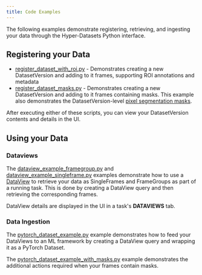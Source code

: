 ```yaml
---
title: Code Examples
---
```


The following examples demonstrate registering, retrieving, and ingesting your data through the Hyper-Datasets Python 
interface. 

## Registering your Data
* [register_dataset_with_roi.py](https://github.com/allegroai/clearml/blob/master/examples/hyperdatasets/data-registration/register_dataset_with_roi.py) - Demonstrates 
creating a new DatasetVersion and adding to it frames, supporting ROI annotations and metadata
* [register_dataset_masks.py](https://github.com/allegroai/clearml/blob/master/examples/hyperdatasets/data-registration/register_dataset_masks.py) - Demonstrates 
creating a new DatasetVersion and adding to it frames containing masks. This example also demonstrates the 
DatasetVersion-level [pixel segmentation masks](masks.md#pixel-segmentation-masks).

After executing either of these scripts, you can view your DatasetVersion contents and details in the UI.   

## Using your Data
### Dataviews
The [dataview_example_framegroup.py](https://github.com/allegroai/clearml/blob/master/examples/hyperdatasets/data-ingestion/dataview_example_framegroup.py) 
and [dataview_example_singleframe.py](https://github.com/allegroai/clearml/blob/master/examples/hyperdatasets/data-ingestion/dataview_example_singleframe.py) 
examples demonstrate how to use a [DataView](dataviews.md) to retrieve your data as SingleFrames and FrameGroups as 
part of a running task. This is done by creating a DataView query and then retrieving the corresponding frames.

DataView details are displayed in the UI in a task's **DATAVIEWS** tab. 


### Data Ingestion
The [pytorch_dataset_example.py](https://github.com/allegroai/clearml/blob/master/examples/hyperdatasets/data-ingestion/pytorch_dataset_example.py) 
example demonstrates how to feed your DataViews to an ML framework by creating a DataView query and wrapping it as a 
PyTorch Dataset.

The [pytorch_dataset_example_with_masks.py](https://github.com/allegroai/clearml/blob/master/examples/hyperdatasets/data-ingestion/pytorch_dataset_example_with_masks.py) 
example demonstrates the additional actions required when your frames contain masks.
